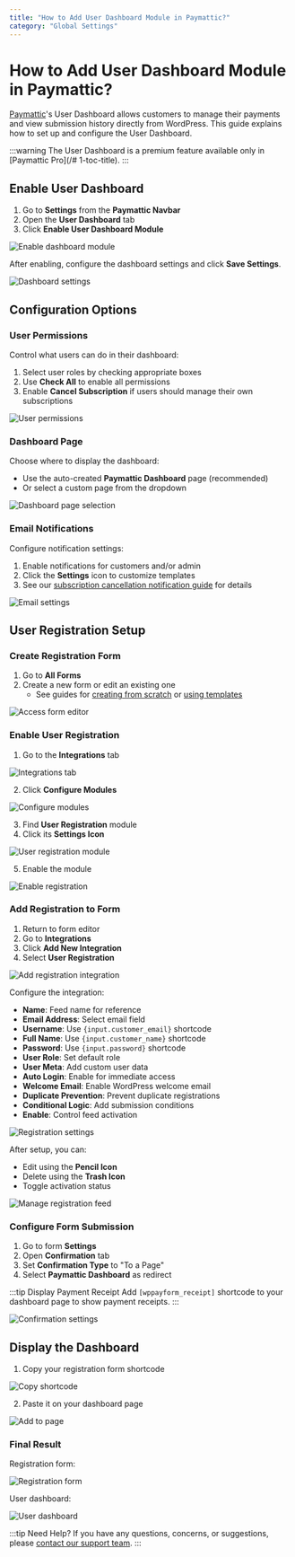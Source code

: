 ```yaml
---
title: "How to Add User Dashboard Module in Paymattic?"
category: "Global Settings"
---
```


# How to Add User Dashboard Module in Paymattic?

[Paymattic](https://paymattic.com/)'s User Dashboard allows customers to manage their payments and view submission history directly from WordPress. This guide explains how to set up and configure the User Dashboard.

:::warning
The User Dashboard is a premium feature available only in [Paymattic Pro](/# 1-toc-title).
:::

## Enable User Dashboard

1. Go to **Settings** from the **Paymattic Navbar**
2. Open the **User Dashboard** tab
3. Click **Enable User Dashboard Module**

![Enable dashboard module](/images/global-settings/how-to-add-user-dashboard-module-in-paymattic/Enable-User-Dashbaord-Module-button.png)

After enabling, configure the dashboard settings and click **Save Settings**.

![Dashboard settings](/images/global-settings/how-to-add-user-dashboard-module-in-paymattic/User-dashboard-settings-page-scaled.webp)

## Configuration Options

### User Permissions

Control what users can do in their dashboard:

1. Select user roles by checking appropriate boxes
2. Use **Check All** to enable all permissions
3. Enable **Cancel Subscription** if users should manage their own subscriptions

![User permissions](/images/global-settings/how-to-add-user-dashboard-module-in-paymattic/Paymattic-user.webp)

### Dashboard Page

Choose where to display the dashboard:

- Use the auto-created **Paymattic Dashboard** page (recommended)
- Or select a custom page from the dropdown

![Dashboard page selection](/images/global-settings/how-to-add-user-dashboard-module-in-paymattic/User-Dashboard-Page-1.webp)

### Email Notifications

Configure notification settings:

1. Enable notifications for customers and/or admin
2. Click the **Settings** icon to customize templates
3. See our [subscription cancellation notification guide](/how-to-enable-email-notification-for-subscription-cancel) for details

![Email settings](/images/global-settings/how-to-add-user-dashboard-module-in-paymattic/Email-Notification-Settings.webp)

## User Registration Setup

### Create Registration Form

1. Go to **All Forms**
2. Create a new form or edit an existing one
   - See guides for [creating from scratch](/how-to-create-a-form-from-scratch-with-paymattic) or [using templates](/simple-form-templates)

![Access form editor](/images/global-settings/how-to-add-user-dashboard-module-in-paymattic/Open-desired-forms-scaled.webp)

### Enable User Registration

1. Go to the **Integrations** tab

![Integrations tab](/images/global-settings/how-to-add-user-dashboard-module-in-paymattic/Integration-tab.webp)

2. Click **Configure Modules**

![Configure modules](/images/global-settings/how-to-add-user-dashboard-module-in-paymattic/Configure-Modules-button-scaled.webp)

3. Find **User Registration** module
4. Click its **Settings Icon**

![User registration module](/images/global-settings/how-to-add-user-dashboard-module-in-paymattic/Wp-User-Registration-module-1-scaled.webp)

5. Enable the module

![Enable registration](/images/global-settings/how-to-add-user-dashboard-module-in-paymattic/Enable-User-registration-module-scaled.webp)

### Add Registration to Form

1. Return to form editor
2. Go to **Integrations**
3. Click **Add New Integration**
4. Select **User Registration**

![Add registration integration](/images/global-settings/how-to-add-user-dashboard-module-in-paymattic/Add-new-integration-drop-down-scaled.webp)

Configure the integration:

- **Name**: Feed name for reference
- **Email Address**: Select email field
- **Username**: Use `{input.customer_email}` shortcode
- **Full Name**: Use `{input.customer_name}` shortcode
- **Password**: Use `{input.password}` shortcode
- **User Role**: Set default role
- **User Meta**: Add custom user data
- **Auto Login**: Enable for immediate access
- **Welcome Email**: Enable WordPress welcome email
- **Duplicate Prevention**: Prevent duplicate registrations
- **Conditional Logic**: Add submission conditions
- **Enable**: Control feed activation

![Registration settings](/images/global-settings/how-to-add-user-dashboard-module-in-paymattic/Add-new-user-registration-integration-feed-Popup-page.webp)

After setup, you can:
- Edit using the **Pencil Icon**
- Delete using the **Trash Icon**
- Toggle activation status

![Manage registration feed](/images/global-settings/how-to-add-user-dashboard-module-in-paymattic/Wp-user-registration-feed-integrated-scaled.webp)

### Configure Form Submission

1. Go to form **Settings**
2. Open **Confirmation** tab
3. Set **Confirmation Type** to "To a Page"
4. Select **Paymattic Dashboard** as redirect

:::tip Display Payment Receipt
Add `[wppayform_receipt]` shortcode to your dashboard page to show payment receipts.
:::

![Confirmation settings](/images/global-settings/how-to-add-user-dashboard-module-in-paymattic/Confirmation-Settings-scaled.webp)

## Display the Dashboard

1. Copy your registration form shortcode

![Copy shortcode](/images/global-settings/how-to-add-user-dashboard-module-in-paymattic/Copy-the-chortcode-of-the-desired-form-scaled.webp)

2. Paste it on your dashboard page

![Add to page](/images/global-settings/how-to-add-user-dashboard-module-in-paymattic/Paste-the-shortcode-on-Paymattic-Dashboard-Page-scaled.webp)

### Final Result

Registration form:

![Registration form](/images/global-settings/how-to-add-user-dashboard-module-in-paymattic/Preview-of-User-Registration-Form.webp)

User dashboard:

![User dashboard](/images/global-settings/how-to-add-user-dashboard-module-in-paymattic/Preview-of-User-Dashboard.webp)

:::tip Need Help?
If you have any questions, concerns, or suggestions, please [contact our support team](https://wpmanageninja.com/support-tickets/).
:::